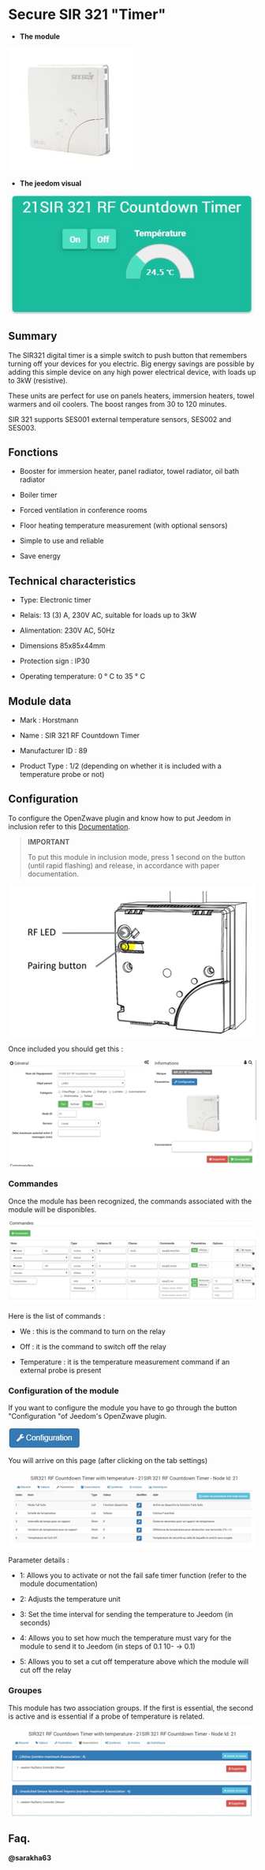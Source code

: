 Secure SIR 321 "Timer"
======================

-   **The module**

![module](images/secure.sir321/module.jpg)

-   **The jeedom visual**

![vuedefaut1](images/secure.sir321/vuedefaut1.jpg)

Summary
------

The SIR321 digital timer is a simple switch to
push button that remembers turning off your devices for you
electric. Big energy savings are possible by adding
this simple device on any high power electrical device,
with loads up to 3kW (resistive).

These units are perfect for use on panels
heaters, immersion heaters, towel warmers and oil coolers. The
boost ranges from 30 to 120 minutes.

SIR 321 supports SES001 external temperature sensors,
SES002 and SES003.

Fonctions
---------

-   Booster for immersion heater, panel radiator, towel radiator, oil bath radiator

-   Boiler timer

-   Forced ventilation in conference rooms

-   Floor heating temperature measurement (with optional sensors)

-   Simple to use and reliable

-   Save energy

Technical characteristics
---------------------------

-   Type: Electronic timer

-   Relais: 13 (3) A, 230V AC, suitable for loads up to 3kW

-   Alimentation: 230V AC, 50Hz

-   Dimensions 85x85x44mm

-   Protection sign : IP30

-   Operating temperature: 0 ° C to 35 ° C

Module data
-----------------

-   Mark : Horstmann

-   Name : SIR 321 RF Countdown Timer

-   Manufacturer ID : 89

-   Product Type : 1/2 (depending on whether it is included with a temperature probe or not)

Configuration
-------------

To configure the OpenZwave plugin and know how to put Jeedom in
inclusion refer to this
[Documentation](https://doc.jeedom.com/en_US/plugins/automation%20protocol/openzwave/).

> **IMPORTANT**
>
> To put this module in inclusion mode, press 1 second on
> the button (until rapid flashing) and release, in accordance with
> paper documentation.

![inclusion](images/secure.sir321/inclusion.jpg)

Once included you should get this :

![Plugin Zwave](images/secure.sir321/information.jpg)

### Commandes

Once the module has been recognized, the commands associated with the module will be
disponibles.

![Commands](images/secure.sir321/commandes.jpg)

Here is the list of commands :

-   We : this is the command to turn on the relay

-   Off : it is the command to switch off the relay

-   Temperature : it is the temperature measurement command if an external probe is present

### Configuration of the module

If you want to configure the module you have to go through the button
"Configuration "of Jeedom's OpenZwave plugin.

![Setup plugin Zwave](images/plugin/bouton_configuration.jpg)

You will arrive on this page (after clicking on the tab
settings)

![Config1](images/secure.sir321/config1.jpg)

Parameter details :

-   1: Allows you to activate or not the fail safe timer function (refer to the module documentation)

-   2: Adjusts the temperature unit

-   3: Set the time interval for sending the temperature to Jeedom (in seconds)

-   4: Allows you to set how much the temperature must vary for the module to send it to Jeedom (in steps of 0.1 10- → 0.1)

-   5: Allows you to set a cut off temperature above which the module will cut off the relay

### Groupes

This module has two association groups. If the first is
essential, the second is active and is essential if a probe
of temperature is related.

![Groupe](images/secure.sir321/groupe.jpg)

Faq.
------

**@sarakha63**
